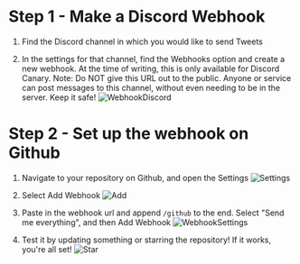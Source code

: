 # Step 1 - Make a Discord Webhook
1. Find the Discord channel in which you would like to send Tweets

2. In the settings for that channel, find the Webhooks option and create a new webhook. At the time of writing, this is only available for Discord Canary. Note: Do NOT give this URL out to the public. Anyone or service can post messages to this channel, without even needing to be in the server. Keep it safe!
![WebhookDiscord](http://i.imgur.com/PZE2wFu.png)

# Step 2 - Set up the webhook on Github
1. Navigate to your repository on Github, and open the Settings
![Settings](http://i.imgur.com/4GNq1lu.png)

2. Select Add Webhook
![Add](http://i.imgur.com/ZvrBQdi.png)

3. Paste in the webhook url and append `/github` to the end. Select "Send me everything", and then Add Webhook
![WebhookSettings](http://i.imgur.com/mrf8Qmj.png)

4. Test it by updating something or starring the repository! If it works, you're all set!
![Star](http://i.imgur.com/ABlwTLf.png)
